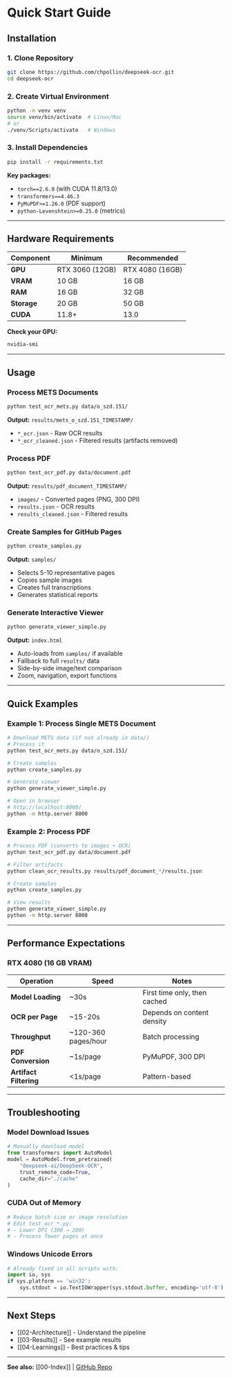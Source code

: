# Quick Start Guide

## Installation

### 1. Clone Repository
```bash
git clone https://github.com/chpollin/deepseek-ocr.git
cd deepseek-ocr
```

### 2. Create Virtual Environment
```bash
python -m venv venv
source venv/bin/activate  # Linux/Mac
# or
./venv/Scripts/activate   # Windows
```

### 3. Install Dependencies
```bash
pip install -r requirements.txt
```

**Key packages:**
- `torch==2.6.0` (with CUDA 11.8/13.0)
- `transformers==4.46.3`
- `PyMuPDF>=1.26.0` (PDF support)
- `python-Levenshtein>=0.25.0` (metrics)

---

## Hardware Requirements

| Component | Minimum | Recommended |
|-----------|---------|-------------|
| **GPU** | RTX 3060 (12GB) | RTX 4080 (16GB) |
| **VRAM** | 10 GB | 16 GB |
| **RAM** | 16 GB | 32 GB |
| **Storage** | 20 GB | 50 GB |
| **CUDA** | 11.8+ | 13.0 |

**Check your GPU:**
```bash
nvidia-smi
```

---

## Usage

### Process METS Documents

```bash
python test_ocr_mets.py data/o_szd.151/
```

**Output:** `results/mets_o_szd.151_TIMESTAMP/`
- `*_ocr.json` - Raw OCR results
- `*_ocr_cleaned.json` - Filtered results (artifacts removed)

### Process PDF

```bash
python test_ocr_pdf.py data/document.pdf
```

**Output:** `results/pdf_document_TIMESTAMP/`
- `images/` - Converted pages (PNG, 300 DPI)
- `results.json` - OCR results
- `results_cleaned.json` - Filtered results

### Create Samples for GitHub Pages

```bash
python create_samples.py
```

**Output:** `samples/`
- Selects 5-10 representative pages
- Copies sample images
- Creates full transcriptions
- Generates statistical reports

### Generate Interactive Viewer

```bash
python generate_viewer_simple.py
```

**Output:** `index.html`
- Auto-loads from `samples/` if available
- Fallback to full `results/` data
- Side-by-side image/text comparison
- Zoom, navigation, export functions

---

## Quick Examples

### Example 1: Process Single METS Document

```bash
# Download METS data (if not already in data/)
# Process it
python test_ocr_mets.py data/o_szd.151/

# Create samples
python create_samples.py

# Generate viewer
python generate_viewer_simple.py

# Open in browser
# http://localhost:8000/
python -m http.server 8000
```

### Example 2: Process PDF

```bash
# Process PDF (converts to images + OCR)
python test_ocr_pdf.py data/document.pdf

# Filter artifacts
python clean_ocr_results.py results/pdf_document_*/results.json

# Create samples
python create_samples.py

# View results
python generate_viewer_simple.py
python -m http.server 8000
```

---

## Performance Expectations

### RTX 4080 (16 GB VRAM)

| Operation | Speed | Notes |
|-----------|-------|-------|
| **Model Loading** | ~30s | First time only, then cached |
| **OCR per Page** | ~15-20s | Depends on content density |
| **Throughput** | ~120-360 pages/hour | Batch processing |
| **PDF Conversion** | ~1s/page | PyMuPDF, 300 DPI |
| **Artifact Filtering** | <1s/page | Pattern-based |

---

## Troubleshooting

### Model Download Issues
```python
# Manually download model
from transformers import AutoModel
model = AutoModel.from_pretrained(
    "deepseek-ai/DeepSeek-OCR",
    trust_remote_code=True,
    cache_dir="./cache"
)
```

### CUDA Out of Memory
```bash
# Reduce batch size or image resolution
# Edit test_ocr_*.py:
# - Lower DPI (300 → 200)
# - Process fewer pages at once
```

### Windows Unicode Errors
```python
# Already fixed in all scripts with:
import io, sys
if sys.platform == 'win32':
    sys.stdout = io.TextIOWrapper(sys.stdout.buffer, encoding='utf-8')
```

---

## Next Steps

- [[02-Architecture]] - Understand the pipeline
- [[03-Results]] - See example results
- [[04-Learnings]] - Best practices & tips

---

**See also:** [[00-Index]] | [GitHub Repo](https://github.com/chpollin/deepseek-ocr)
